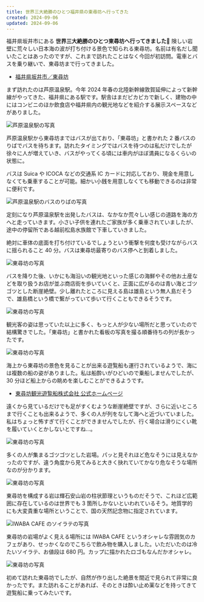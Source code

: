 ```yaml
---
title: 世界三大絶勝のひとつ福井県の東尋坊へ行ってきた
created: 2024-09-06
updated: 2024-09-06
---
```


福井県坂井市にある **世界三大絶勝のひとつ東尋坊へ行ってきました🌊** 険しい岩壁に荒々しい日本海の波が打ち付ける景色で知られる東尋坊。名前は有名だし聞いたことはあったのですが、これまで訪れたことはなく今回が初訪問。電車とバスを乗り継いで、東尋坊まで行ってきました。

- [福井県坂井市／東尋坊](https://www.city.fukui-sakai.lg.jp/kankou/kanko-bunka/kanko/shizen/tojinbo.html)

まず訪れたのは芦原温泉駅。今年 2024 年春の北陸新幹線敦賀延伸によって新幹線がやってきた、福井県にある駅です。駅舎はまだピカピカで新しく、建物の中にはコンビニのほか飲食店や福井県内の観光地などを紹介する展示スペースなどがありました。

![芦原温泉駅の写真](3d65a545-0f6b-4e95-ba66-5211bd3e4a00)

芦原温泉駅から東尋坊まではバスが出ており、「東尋坊」と書かれた 2 番バスのりばでバスを待ちます。訪れたタイミングではバスを待つのは私だけでしたが徐々に人が増えていき、バスがやってくる頃には車内がほぼ満員になるくらいの状態に。

バスは Suica や ICOCA などの交通系 IC カードに対応しており、現金を用意しなくても乗車することが可能。細かい小銭を用意しなくても移動できるのは非常に便利です。

![芦原温泉駅のバスのりばの写真](4aa12b24-88be-4aa9-c6a0-1aef485fb300)

定刻になり芦原温泉駅を出発したバスは、なかなか荒々しい感じの道路を海の方へと走っていきます。小さい子供を連れたご家族が多く乗車されていましたが、途中の停留所である越前松島水族館で下車していきました。

絶対に車体の底面を打ち付けているでしょうという衝撃を何度も受けながらバスに揺られること 40 分。バスは東尋坊最寄りのバス停へと到着しました。

![東尋坊の写真](484f9474-bba2-404d-1aa2-d4bf49c96c00)

バスを降りた後、いかにも海沿いの観光地といった感じの海鮮やその他お土産などを取り扱うお店が並ぶ商店街を歩いていくと、正面に広がるのは青い海とゴツゴツとした断崖絶壁。少し離れたところに見える島は雄島という無人島だそうで、雄島橋という橋で繋がっていて歩いて行くこともできるそうです。

![東尋坊の写真](bb84e0d6-4dca-4f92-89c8-930d0440f500)

観光客の姿は思っていた以上に多く、もっと人が少ない場所だと思っていたので結構驚きでした。「東尋坊」と書かれた看板の写真を撮る順番待ちの列が長かったです。

![東尋坊の写真](9b94d4c0-2eb5-4418-b957-d2f3bb5fee00)

海上から東尋坊の景色を見ることが出来る遊覧船も運行されているようで、海には複数の船の姿がありました。私は船酔いがひどいので乗船しませんでしたが、30 分ほど船上からの眺めを楽しむことができるようです。

- [東尋坊観光遊覧船株式会社 公式ホームページ](https://www.toujinbou-yuransen.jp/)

遠くから見ているだけでも足がすくむような断崖絶壁ですが、さらに近いところまで行くことも出来るようで、多くの人が列をなして海へと近づいていました。私はちょっと怖すぎて行くことができませんでしたが、行く場合は滑りにくい靴を履いていくとかしないとですね…。

![東尋坊の写真](0802e571-01e3-4f25-17b2-20a7e8b94900)

多くの人が集まるゴツゴツとした岩場。パッと見それほど危なそうには見えなかったのですが、違う角度から見てみると大きく抉れていてかなり危なそうな場所なのが分かります。

![東尋坊の写真](2e9b5ce5-b75b-4721-a9a8-c30e9a5d4800)

東尋坊を構成する岩は輝石安山岩の柱状節理というものだそうで、これほど広範囲に存在しているのは世界でも 3 箇所しかないといわれているそう。地質学的にも大変貴重な場所ということで、国の天然記念物に指定されています。

![IWABA CAFE のソイラテの写真](9a9c633e-cc79-4b6d-ec6a-dafb0deefe00)

東尋坊の岩場がよく見える場所には IWABA CAFE というオシャレな雰囲気のカフェがあり、せっかくなのでこちらで飲み物を購入しました。いただいたのは冷たいソイラテ、お値段は 680 円。カップに描かれたロゴもなんだかオシャレ。

![東尋坊の写真](a5ab0bd6-b51c-46d4-8685-aa6b66fd4900)

初めて訪れた東尋坊でしたが、自然が作り出した絶景を間近で見られて非常に良かったです。また訪れることがあれば、そのときは酔い止め薬などを持ってきて遊覧船に乗ってみたいです。
